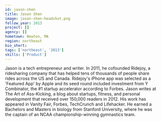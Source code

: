 ```yaml
---
id: jason-shen
title: Jason Shen
image: jason-shen-headshot.png
fellow_year: 2013
project: []
agency: []
hometown: Newton, MA
region: northeast
bio_short: 
tags: ['northeast', '2013']
skills: ['Product']
---
```


Jason is a tech entrepreneur and writer.  In 2011, he cofounded Ridejoy, a ridesharing company that has helped tens of thousands of people share rides across the US and Canada.  Ridejoy's iPhone app was selected as a 'Featured App' by Apple and its seed round included investment from Y Combinator, the #1 startup accelerator according to Forbes.  Jason writes at The Art of Ass-Kicking, a blog about startups, fitness, and personal development that received over 150,000 readers in 2012.  His work has appeared in Vanity Fair, Forbes, TechCrunch and Lifehacker.  He earned a Bachelors and Masters in biology from Stanford University, where he was the captain of an NCAA championship-winning gymnastics team.
